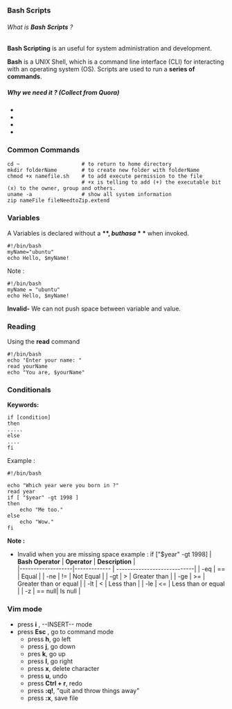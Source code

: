 ### Bash Scripts

###### What is **Bash Scripts** ?
**Bash Scripting** is an useful for system administration and development.

**Bash** is a UNIX Shell, which is a command line interface (CLI) for interacting with an operating system (OS). Scripts are used to run a **series of commands**.

##### Why we need it ? (Collect from Quora)
*
*
*
*

### Common Commands
```console
cd ~                    # to return to home directory
mkdir folderName        # to create new folder with folderName
chmod +x namefile.sh    # to add execute permission to the file
                        # +x is telling to add (+) the executable bit (x) to the owner, group and others.
uname -a                # show all system information
zip nameFile fileNeedtoZip.extend

```

### Variables
A Variables is declared without a **$**, but has a **$** when invoked.
```console
#!/bin/bash
myName="ubuntu"
echo Hello, $myName!
```
Note :
```cosole
#!/bin/bash
myName = "ubuntu"
echo Hello, $myName!
```
**Invalid-** We can not push space between variable and value.

### Reading
Using the **read** command

```console
#!/bin/bash
echo "Enter your name: "
read yourName
echo "You are, $yourName"
```

### Conditionals
**Keywords:**
```console
if [condition]
then
.....
else
....
fi
```
Example :
```console
#!/bin/bash

echo "Which year were you born in ?"
read year
if [ "$year" -gt 1998 ]
then
    echo "Me too."
else
    echo "Wow."
fi
```
**Note :**
 * Invalid when you are missing space example : if ["$year" -gt 1998]
| **Bash Operator** | **Operator** | **Description**             |  
|-------------------|------------- | ----------------------------|
| -eq               |       ==     | Equal                       |
| -ne               |       !=     | Not Equal                   |
| -gt               |       >      | Greater than                |
| -ge               |       >=     | Greater than or equal       |
| -lt               |       <      | Less than                   |
| -le               |       <=     | Less than or equal          |
| -z                |       == null| Is null                     |



### Vim mode
* press **i** ,  --INSERT-- mode
* press **Esc** , go to command mode
    * press **h**, go left
    * press **j**, go down
    * pres **k**, go up
    * press **l**, go right
    * press **x**, delete character
    * press **u**, undo
    * press **Ctrl + r**, redo
    * press **:q!**, "quit and throw things away"
    * press **:x**, save file
